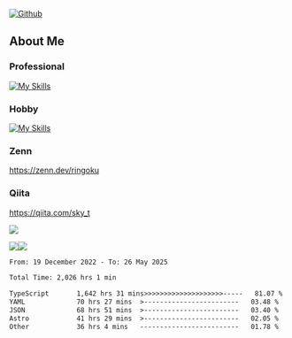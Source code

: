 [![Github](https://img.shields.io/github/followers/skyt-a?label=Follow&style=social)](https://github.com/skyt-a)

## About Me
### Professional
[![My Skills](https://skillicons.dev/icons?i=react,ts,js,nodejs,java,graphql,firebase,githubactions&theme=light)](https://skillicons.dev)
### Hobby
[![My Skills](https://skillicons.dev/icons?i=unity,rust,py&theme=light)](https://skillicons.dev)

### Zenn
https://zenn.dev/ringoku
### Qiita
https://qiita.com/sky_t


![](https://github-profile-summary-cards.vercel.app/api/cards/profile-details?username=skyt-a&theme=default)

![](https://github-profile-summary-cards.vercel.app/api/cards/repos-per-language?username=skyt-a&theme=default)![](https://github-profile-summary-cards.vercel.app/api/cards/stats?username=RinGoku&theme=default)

<!--START_SECTION:waka-->

```txt
From: 19 December 2022 - To: 26 May 2025

Total Time: 2,026 hrs 1 min

TypeScript       1,642 hrs 31 mins>>>>>>>>>>>>>>>>>>>>-----   81.07 %
YAML             70 hrs 27 mins  >------------------------   03.48 %
JSON             68 hrs 51 mins  >------------------------   03.40 %
Astro            41 hrs 29 mins  >------------------------   02.05 %
Other            36 hrs 4 mins   -------------------------   01.78 %
```

<!--END_SECTION:waka-->
